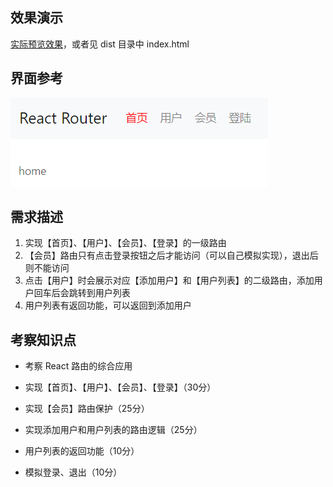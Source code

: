 ## 效果演示

[实际预览效果](./dist/index.html)，或者见 dist 目录中 index.html

## 界面参考

<img src="./preview.png"/>

## 需求描述

1. 实现【首页】、【用户】、【会员】、【登录】的一级路由
2. 【会员】路由只有点击登录按钮之后才能访问（可以自己模拟实现），退出后则不能访问
3. 点击【用户】时会展示对应【添加用户】和【用户列表】的二级路由，添加用户回车后会跳转到用户列表
4. 用户列表有返回功能，可以返回到添加用户

## 考察知识点

- 考察 React 路由的综合应用

- 实现【首页】、【用户】、【会员】、【登录】（30分）

- 实现【会员】路由保护（25分）

- 实现添加用户和用户列表的路由逻辑（25分）

- 用户列表的返回功能（10分）

- 模拟登录、退出（10分）
